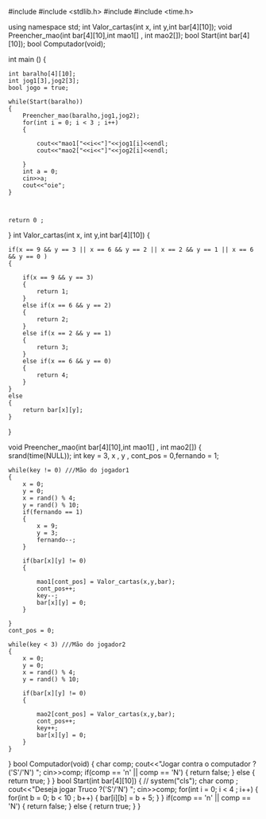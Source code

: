 #include <iostream>
#include <stdlib.h>
#include <cstdlib>
#include <time.h>

using namespace std;
int Valor_cartas(int x, int y,int bar[4][10]);
void Preencher_mao(int bar[4][10],int mao1[] , int mao2[]);
bool Start(int bar[4][10]);
bool Computador(void);

int main ()
{

    int baralho[4][10];
    int jog1[3],jog2[3];
    bool jogo = true;

    while(Start(baralho))
    {
        Preencher_mao(baralho,jog1,jog2);
        for(int i = 0; i < 3 ; i++)
        {

            cout<<"mao1["<<i<<"]"<<jog1[i]<<endl;
            cout<<"mao2["<<i<<"]"<<jog2[i]<<endl;

        }
        int a = 0;
        cin>>a;
        cout<<"oie";
    }



    return 0 ;
}
int Valor_cartas(int x, int y,int bar[4][10])
{

    if(x == 9 && y == 3 || x == 6 && y == 2 || x == 2 && y == 1 || x == 6 && y == 0 )
    {

        if(x == 9 && y == 3)
        {
            return 1;
        }
        else if(x == 6 && y == 2)
        {
            return 2;
        }
        else if(x == 2 && y == 1)
        {
            return 3;
        }
        else if(x == 6 && y == 0)
        {
            return 4;
        }
    }
    else
    {
        return bar[x][y];
    }

}



void Preencher_mao(int bar[4][10],int mao1[] , int mao2[])
{
    srand(time(NULL));
    int key = 3, x , y , cont_pos = 0,fernando = 1;

    while(key != 0) ///Mão do jogador1
    {
        x = 0;
        y = 0;
        x = rand() % 4;
        y = rand() % 10;
        if(fernando == 1)
        {
            x = 9;
            y = 3;
            fernando--;
        }

        if(bar[x][y] != 0)
        {

            mao1[cont_pos] = Valor_cartas(x,y,bar);
            cont_pos++;
            key--;
            bar[x][y] = 0;
        }

    }
    cont_pos = 0;

    while(key < 3) ///Mão do jogador2
    {
        x = 0;
        y = 0;
        x = rand() % 4;
        y = rand() % 10;

        if(bar[x][y] != 0)
        {

            mao2[cont_pos] = Valor_cartas(x,y,bar);
            cont_pos++;
            key++;
            bar[x][y] = 0;
        }
    }
}
bool Computador(void)
{
    char comp;
    cout<<"Jogar contra o computador ?('S'/'N') ";
    cin>>comp;
    if(comp == 'n' || comp == 'N')
    {
        return false;
    }
    else
    {
        return true;
    }
}
bool Start(int bar[4][10])
{
   // system("cls");
    char comp ;
    cout<<"Deseja jogar Truco ?('S'/'N') ";
    cin>>comp;
    for(int i = 0; i < 4 ; i++)
    {
        for(int b = 0; b < 10 ; b++)
        {
            bar[i][b] = b + 5;
        }
    }
    if(comp == 'n' || comp == 'N')
    {
        return false;
    }
    else
    {
        return true;
    }
}


